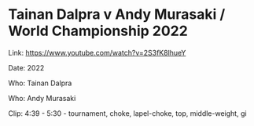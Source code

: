 # Tainan Dalpra v Andy Murasaki / World Championship 2022

Link: https://www.youtube.com/watch?v=2S3fK8lhueY

Date: 2022

Who: Tainan Dalpra

Who: Andy Murasaki

Clip: 4:39 - 5:30 - tournament, choke, lapel-choke, top, middle-weight, gi
